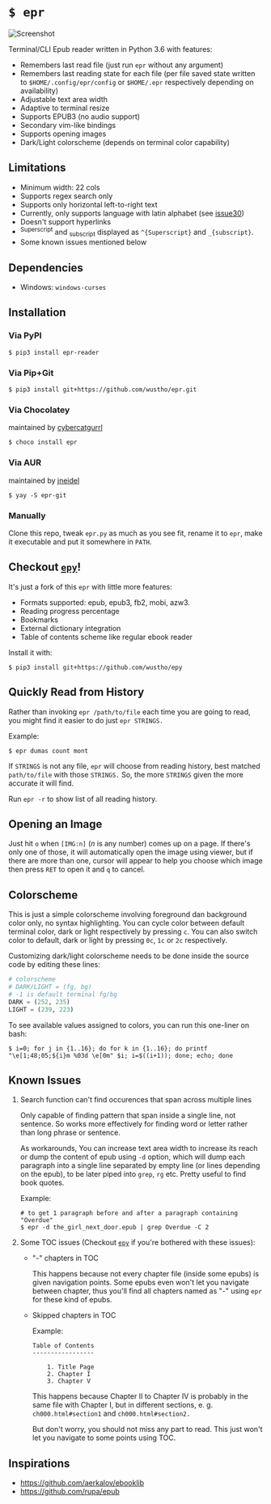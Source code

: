 # `$ epr`

![Screenshot](https://raw.githubusercontent.com/wustho/epr/master/screenshot.png)

Terminal/CLI Epub reader written in Python 3.6 with features:

- Remembers last read file (just run `epr` without any argument)
- Remembers last reading state for each file (per file saved state written to `$HOME/.config/epr/config` or `$HOME/.epr` respectively depending on availability)
- Adjustable text area width
- Adaptive to terminal resize
- Supports EPUB3 (no audio support)
- Secondary vim-like bindings
- Supports opening images
- Dark/Light colorscheme (depends on terminal color capability)

## Limitations

- Minimum width: 22 cols
- Supports regex search only
- Supports only horizontal left-to-right text
- Currently, only supports language with latin alphabet (see [issue30](https://github.com/wustho/epr/issues/30)) 
- Doesn't support hyperlinks
- <sup>Superscript</sup> and <sub>subscript</sub> displayed as `^{Superscript}` and `_{subscript}`.
- Some known issues mentioned below

## Dependencies

- Windows: `windows-curses`

## Installation

### Via PyPI

```shell
$ pip3 install epr-reader
```

### Via Pip+Git

```shell
$ pip3 install git+https://github.com/wustho/epr.git
```

### Via Chocolatey

maintained by [cybercatgurrl](https://github.com/cybercatgurrl/chocolatey-pkgs/tree/master/epr)

```shell
$ choco install epr
```

### Via AUR

maintained by [jneidel](https://aur.archlinux.org/packages/epr-git/)

```shell
$ yay -S epr-git
```

### Manually

Clone this repo, tweak `epr.py` as much as you see fit, rename it to `epr`, make it executable and put it somewhere in `PATH`.

## Checkout [`epy`](https://github.com/wustho/epy)!

It's just a fork of this `epr` with little more features:

- Formats supported: epub, epub3, fb2, mobi, azw3.
- Reading progress percentage
- Bookmarks
- External dictionary integration
- Table of contents scheme like regular ebook reader

Install it with:

```shell
$ pip3 install git+https://github.com/wustho/epy
```

## Quickly Read from History

Rather than invoking `epr /path/to/file` each time you are going to read, you might find it easier to do just `epr STRINGS.`

Example:

``` shell
$ epr dumas count mont
```

If `STRINGS` is not any file, `epr` will choose from reading history, best matched `path/to/file` with those `STRINGS.` So, the more `STRINGS` given the more accurate it will find.

Run `epr -r` to show list of all reading history.

## Opening an Image

Just hit `o` when `[IMG:n]` (_n_ is any number) comes up on a page. If there's only one of those, it will automatically open the image using viewer, but if there are more than one, cursor will appear to help you choose which image then press `RET` to open it and `q` to cancel.

## Colorscheme

This is just a simple colorscheme involving foreground dan background color only, no syntax highlighting.
You can cycle color between default terminal color, dark or light respectively by pressing `c`.
You can also switch color to default, dark or light by pressing `0c`, `1c` or `2c` respectively.

Customizing dark/light colorscheme needs to be done inside the source code by editing these lines:

```python
# colorscheme
# DARK/LIGHT = (fg, bg)
# -1 is default terminal fg/bg
DARK = (252, 235)
LIGHT = (239, 223)
```

To see available values assigned to colors, you can run this one-liner on bash:

```shell
$ i=0; for j in {1..16}; do for k in {1..16}; do printf "\e[1;48;05;${i}m %03d \e[0m" $i; i=$((i+1)); done; echo; done
```

## Known Issues

1. Search function can't find occurences that span across multiple lines

   Only capable of finding pattern that span inside a single line, not sentence.
   So works more effectively for finding word or letter rather than long phrase or sentence.

   As workarounds, You can increase text area width to increase its reach or dump
  the content of epub using `-d` option, which will dump each paragraph into a single line separated by empty line (or lines depending on the epub), to be later piped into `grep`, `rg` etc. Pretty useful to find book quotes.

   Example:

   ```shell
   # to get 1 paragraph before and after a paragraph containing "Overdue"
   $ epr -d the_girl_next_door.epub | grep Overdue -C 2
   ```

2. Some TOC issues (Checkout [`epy`](https://github.com/wustho/epy) if you're bothered with these issues):

   - "-" chapters in TOC

     This happens because not every chapter file (inside some epubs) is given navigation points.
     Some epubs even won't let you navigate between chapter, thus you'll find all chapters named as
     "-" using `epr` for these kind of epubs.

   - Skipped chapters in TOC

     Example:

     ```
     Table of Contents
     -----------------

         1. Title Page
         2. Chapter I
         3. Chapter V
     ```

     This happens because Chapter II to Chapter IV is probably in the same file with Chapter I,
     but in different sections, e. g. `ch000.html#section1` and `ch000.html#section2.`

     But don't worry, you should not miss any part to read. This just won't let you navigate
     to some points using TOC.

## Inspirations

- https://github.com/aerkalov/ebooklib
- https://github.com/rupa/epub
